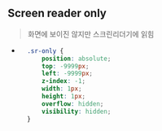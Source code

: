 ## Screen reader only
> 화면에 보이진 않지만 스크린리더기에 읽힘
- ```CSS
    .sr-only {
        position: absolute;
        top: -9999px;
        left: -9999px;
        z-index: -1;
        width: 1px;
        height: 1px;
        overflow: hidden;
        visibility: hidden;
    }
 ```